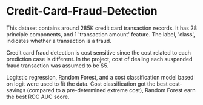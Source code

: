 # Credit-Card-Fraud-Detection

This dataset contains around 285K credit card transaction records. It has 28 principle components, and 1 'transaction amount' feature. The label, 'class', indicates whether a transaction is a fraud.

Credit card fraud detection is cost sensitive since the cost related to each prediction case is different. In the project, cost of dealing each suspended fraud transaction was assumed to be $5.

Logitstic regression, Random Forest, and a cost classification model based on logit were used to fit the data. Cost classification got the best cost-savings (compared to a pre-determined extreme cost), Random Forest earn the best ROC AUC score.

